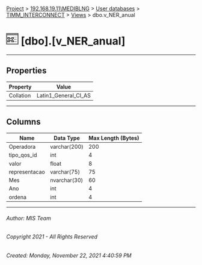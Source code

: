 #### 

[Project](../../../../index.md) > [192.168.19.11\\MEDIBLNG](../../../index.md) > [User databases](../../index.md) > [TIMM_INTERCONNECT](../index.md) > [Views](Views.md) > dbo.v_NER_anual

# ![Views](../../../../Images/View32.png) [dbo].[v_NER_anual]

---

## <a name="#properties"></a>Properties

| Property | Value |
|---|---|
| Collation | Latin1_General_CI_AS |


---

## <a name="#columns"></a>Columns

| Name | Data Type | Max Length (Bytes) |
|---|---|---|
| Operadora | varchar(200) | 200 |
| tipo_qos_id | int | 4 |
| valor | float | 8 |
| representacao | varchar(75) | 75 |
| Mes | nvarchar(30) | 60 |
| Ano | int | 4 |
| ordena | int | 4 |


---

###### Author:  MIS Team

###### Copyright 2021 - All Rights Reserved

###### Created: Monday, November 22, 2021 4:40:59 PM

